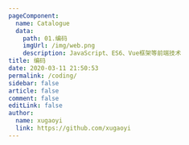 ```yaml
---
pageComponent:
  name: Catalogue
  data:
    path: 01.编码
    imgUrl: /img/web.png
    description: JavaScript、ES6、Vue框架等前端技术
title: 编码
date: 2020-03-11 21:50:53
permalink: /coding/
sidebar: false
article: false
comment: false
editLink: false
author:
  name: xugaoyi
  link: https://github.com/xugaoyi
---
```

